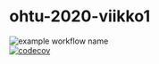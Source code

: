 # ohtu-2020-viikko1
![example workflow name](https://github.com/NuiS4ncE/ohtu-2020-viikko1/workflows/Java%20CI%20with%20Gradle/badge.svg) 
<br/>
[![codecov](https://codecov.io/gh/NuiS4ncE/ohtu-2020-viikko1/branch/main/graph/badge.svg?token=R61BSSRJT6)](undefined)